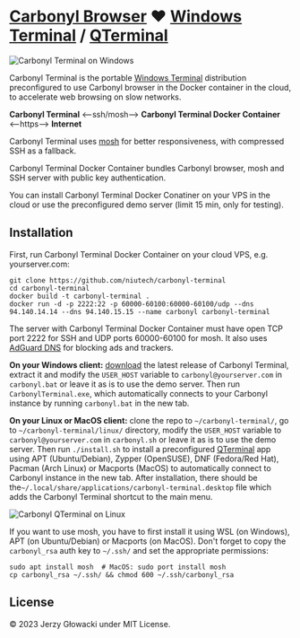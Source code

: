 # [Carbonyl Browser](https://github.com/fathyb/carbonyl) ❤️ [Windows Terminal](https://github.com/microsoft/terminal) / [QTerminal](https://github.com/lxqt/qterminal)

![Carbonyl Terminal on Windows](https://github.com/niutech/carbonyl-terminal/assets/384997/88bb7289-1d34-4664-b574-5f1707549fba)

Carbonyl Terminal is the portable [Windows Terminal](https://github.com/microsoft/terminal) distribution preconfigured to use Carbonyl browser in the Docker container in the cloud, to accelerate web browsing on slow networks.

**Carbonyl Terminal** ⟵ssh/mosh⟶ **Carbonyl Terminal Docker Container** ⟵https⟶ **Internet**

Carbonyl Terminal uses [mosh](https://mosh.org/) for better responsiveness, with compressed SSH as a fallback.

Carbonyl Terminal Docker Container bundles Carbonyl browser, mosh and SSH server with public key authentication.

You can install Carbonyl Terminal Docker Conatiner on your VPS in the cloud or use the preconfigured demo server (limit 15 min, only for testing).

## Installation

First, run Carbonyl Terminal Docker Container on your cloud VPS, e.g. yourserver.com:

```
git clone https://github.com/niutech/carbonyl-terminal
cd carbonyl-terminal
docker build -t carbonyl-terminal .
docker run -d -p 2222:22 -p 60000-60100:60000-60100/udp --dns 94.140.14.14 --dns 94.140.15.15 --name carbonyl carbonyl-terminal
```

The server with Carbonyl Terminal Docker Container must have open TCP port 2222 for SSH and UDP ports 60000-60100 for mosh. It also uses [AdGuard DNS](https://adguard-dns.io/en/public-dns.html) for blocking ads and trackers.

**On your Windows client:** [download](https://github.com/niutech/carbonyl-terminal/releases) the latest release of Carbonyl Terminal, extract it and modify the `USER_HOST` variable to `carbonyl@yourserver.com` in `carbonyl.bat` or leave it as is to use the demo server. Then run `CarbonylTerminal.exe`, which automatically connects to your Carbonyl instance by running `carbonyl.bat` in the new tab.

**On your Linux or MacOS client:** clone the repo to `~/carbonyl-terminal/`, go to `~/carbonyl-terminal/linux/` directory, modify the `USER_HOST` variable to `carbonyl@yourserver.com` in `carbonyl.sh` or leave it as is to use the demo server. Then run `./install.sh` to install a preconfigured [QTerminal](https://github.com/lxqt/qterminal) app using APT (Ubuntu/Debian), Zypper (OpenSUSE), DNF (Fedora/Red Hat), Pacman (Arch Linux) or Macports (MacOS) to automatically connect to Carbonyl instance in the new tab. After installation, there should be the`~/.local/share/applications/carbonyl-terminal.desktop` file which adds the Carbonyl Terminal shortcut to the main menu.

![Carbonyl QTerminal on Linux](https://github.com/niutech/carbonyl-terminal/assets/384997/0b7ffdd0-507f-4d94-af77-350a515c3f14)

If you want to use mosh, you have to first install it using WSL (on Windows), APT (on Ubuntu/Debian) or Macports (on MacOS). Don't forget to copy the `carbonyl_rsa` auth key to `~/.ssh/` and set the appropriate permissions:

```
sudo apt install mosh  # MacOS: sudo port install mosh
cp carbonyl_rsa ~/.ssh/ && chmod 600 ~/.ssh/carbonyl_rsa
```

## License

© 2023 Jerzy Głowacki under MIT License.
